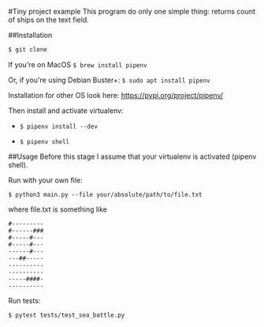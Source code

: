 #Tiny project example
This program do only one simple thing: returns count of ships on the text field.

##Installation
``` bash
$ git clone
```

If you're on MacOS
```$ brew install pipenv```

Or, if you're using Debian Buster+:
```$ sudo apt install pipenv```

Installation for other OS look here: https://pypi.org/project/pipenv/

Then install and activate virtualenv:

- ```$ pipenv install --dev```

- ```$ pipenv shell```

##Usage
Before this stage I assume that your virtualenv is activated (pipenv shell).

Run with your own file:
```
$ python3 main.py --file your/absolute/path/to/file.txt
```
where file.txt is something like
```
#---------
#------###
#-----#---
#-----#---
------#---
---##-----
----------
----------
-----####-
----------
```


Run tests:
```
$ pytest tests/test_sea_battle.py
```

